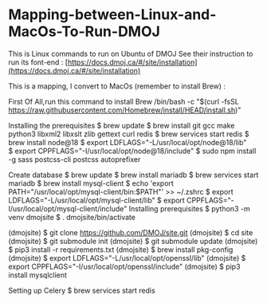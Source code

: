 # Mapping-between-Linux-and-MacOs-To-Run-DMOJ

This is Linux commands to run on Ubuntu of DMOJ 
See their instruction to run its font-end : [https://docs.dmoj.ca/#/site/installation](https://docs.dmoj.ca/#/site/installation)

This is a mapping, I convert to MacOs (remember to install Brew) :

First Of All,run this command to install Brew
/bin/bash -c "$(curl -fsSL https://raw.githubusercontent.com/Homebrew/install/HEAD/install.sh)"


Installing the prerequisites
$ brew update
$ brew install git gcc make python3 libxml2 libxslt zlib gettext curl redis
$ brew services start redis
$ brew install node@18
$ export LDFLAGS="-L/usr/local/opt/node@18/lib"  
$ export CPPFLAGS="-I/usr/local/opt/node@18/include"
$ sudo  npm install -g sass postcss-cli postcss autoprefixer

Create database
$ brew update
$ brew install mariadb
$ brew services start mariadb
$ brew install mysql-client
$ echo 'export PATH="/usr/local/opt/mysql-client/bin:$PATH"' >> ~/.zshrc
$ export LDFLAGS="-L/usr/local/opt/mysql-client/lib"
$ export CPPFLAGS="-I/usr/local/opt/mysql-client/include"
Installing prerequisites
$ python3 -m venv dmojsite
$ . dmojsite/bin/activate

(dmojsite) $ git clone https://github.com/DMOJ/site.git
(dmojsite) $ cd site
(dmojsite) $ git submodule init
(dmojsite) $ git submodule update
(dmojsite) $ pip3 install -r requirements.txt
(dmojsite) $ brew install pkg-config 
(dmojsite) $ export LDFLAGS="-L/usr/local/opt/openssl/lib"
(dmojsite) $ export CPPFLAGS="-I/usr/local/opt/openssl/include"
(dmojsite) $ pip3 install mysqlclient

Setting up Celery
$ brew services start redis

